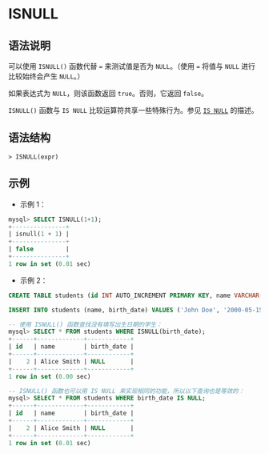 # **ISNULL**

## **语法说明**

可以使用 `ISNULL()` 函数代替 `=` 来测试值是否为 `NULL`。（使用 `=` 将值与 `NULL` 进行比较始终会产生 `NULL`。）

如果表达式为 `NULL`，则该函数返回 `true`。否则，它返回 `false`。

`ISNULL()` 函数与 `IS NULL` 比较运算符共享一些特殊行为。参见 [`IS NULL`](is-null.md) 的描述。

## **语法结构**

```
> ISNULL(expr)
```

## **示例**

- 示例 1：

```sql
mysql> SELECT ISNULL(1+1);
+---------------+
| isnull(1 + 1) |
+---------------+
| false         |
+---------------+
1 row in set (0.01 sec)
```

- 示例 2：

```sql
CREATE TABLE students (id INT AUTO_INCREMENT PRIMARY KEY, name VARCHAR(50) NOT NULL, birth_date DATE );

INSERT INTO students (name, birth_date) VALUES ('John Doe', '2000-05-15'), ('Alice Smith', NULL), ('Bob Johnson', '1999-10-20');

-- 使用 ISNULL() 函数查找没有填写出生日期的学生：
mysql> SELECT * FROM students WHERE ISNULL(birth_date);
+------+-------------+------------+
| id   | name        | birth_date |
+------+-------------+------------+
|    2 | Alice Smith | NULL       |
+------+-------------+------------+
1 row in set (0.00 sec)

-- ISNULL() 函数也可以用 IS NULL 来实现相同的功能，所以以下查询也是等效的：
mysql> SELECT * FROM students WHERE birth_date IS NULL;
+------+-------------+------------+
| id   | name        | birth_date |
+------+-------------+------------+
|    2 | Alice Smith | NULL       |
+------+-------------+------------+
1 row in set (0.01 sec)
```
